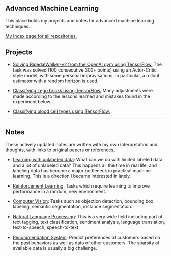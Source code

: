 ## Advanced Machine Learning
This place holds my projects and notes for advanced machine learning techniques.

[My Index page for all repositories.](https://github.com/zxfsheep/Index/blob/master/README.md)

## Projects

* [Solving BipedalWalker-v2 from the OpenAI gym using TensorFlow.](https://github.com/zxfsheep/advanced-machine-learning/blob/master/BipedalWalker-v2/BipedalWalker.ipynb) The task was solved (100 consecutive 300+ points) using an Actor-Critic style model, with some personal improvisations. In particular, a rollout estimator with a random horizon is used.

* [Classifying Lego bricks using TensorFlow.](https://github.com/zxfsheep/advanced-machine-learning/blob/master/lego_bricks.ipynb) Many adjustments were made according to the lessons learned and mistakes found in the experiment below.

* [Classifying blood cell types using TensorFlow.](https://github.com/zxfsheep/advanced-machine-learning/blob/master/blood_cell.ipynb)

---

## Notes
These actively updated notes are written with my own interpretation and thoughts, with links to original papers or references.

* [Learning with unlabeled data](https://github.com/zxfsheep/advanced-machine-learning/blob/master/summaries/Learning%20with%20unlabeled%20data.md): What can we do with limited labeled data and a lot of unlabeled data? This happens all the time in real life, and labeling data has become a major bottleneck in practical machine learning. This is a direction I became interested in lately.

* [Reinforcement Learning](https://github.com/zxfsheep/advanced-machine-learning/blob/master/summaries/RL.md): Tasks which require learning to improve performance in a random, new environment.

* [Computer Vision](https://github.com/zxfsheep/advanced-machine-learning/blob/master/summaries/Vision.md): Tasks such as objection detection, bounding box labeling, semantic segmentation, instance segmentation.

* [Natural Language Processing](https://github.com/zxfsheep/advanced-machine-learning/blob/master/summaries/NLP.md): This is a very wide field including part of text tagging, text classification, sentiment analysis, language translation, text-to-speech, speech-to-text.

* [Recommendation System](https://github.com/zxfsheep/advanced-machine-learning/blob/master/summaries/Recommendation.md): Predict preferences of customers based on the past behaviors as well as data of other customers. The sparsity of available data is usually a big challenge.
